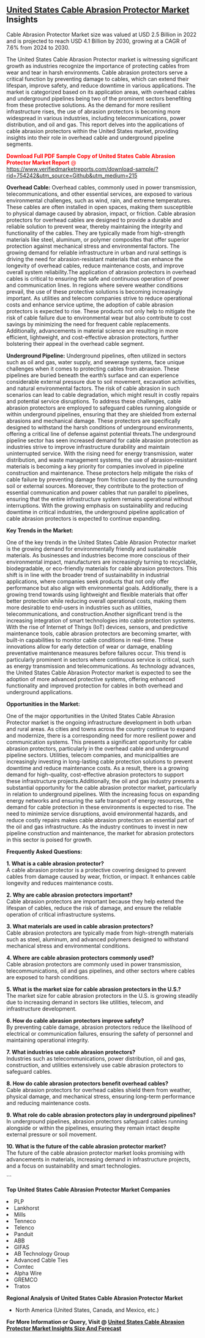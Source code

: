 <h2><a href="https://www.verifiedmarketreports.com/download-sample/?rid=754242&amp;utm_source=Github&amp;utm_medium=215" target="_blank">United States Cable Abrasion Protector Market</a> Insights</h2><p>Cable Abrasion Protector Market size was valued at USD 2.5 Billion in 2022 and is projected to reach USD 4.1 Billion by 2030, growing at a CAGR of 7.6% from 2024 to 2030.</p><p><p>The United States Cable Abrasion Protector market is witnessing significant growth as industries recognize the importance of protecting cables from wear and tear in harsh environments. Cable abrasion protectors serve a critical function by preventing damage to cables, which can extend their lifespan, improve safety, and reduce downtime in various applications. The market is categorized based on its application areas, with overhead cables and underground pipelines being two of the prominent sectors benefiting from these protective solutions. As the demand for more resilient infrastructure rises, the use of abrasion protectors is becoming more widespread in various industries, including telecommunications, power distribution, and oil and gas. This report delves into the applications of cable abrasion protectors within the United States market, providing insights into their role in overhead cable and underground pipeline segments. <p><span class=""><span style="color: #ff0000;"><strong>Download Full PDF Sample Copy of United States Cable Abrasion Protector Market Report</strong> @ </span><a href="https://www.verifiedmarketreports.com/download-sample/?rid=754242&amp;utm_source=Github&amp;utm_medium=215" target="_blank">https://www.verifiedmarketreports.com/download-sample/?rid=754242&amp;utm_source=Github&amp;utm_medium=215</a></span></p></p><p><strong>Overhead Cable:</strong> Overhead cables, commonly used in power transmission, telecommunications, and other essential services, are exposed to various environmental challenges, such as wind, rain, and extreme temperatures. These cables are often installed in open spaces, making them susceptible to physical damage caused by abrasion, impact, or friction. Cable abrasion protectors for overhead cables are designed to provide a durable and reliable solution to prevent wear, thereby maintaining the integrity and functionality of the cables. They are typically made from high-strength materials like steel, aluminum, or polymer composites that offer superior protection against mechanical stress and environmental factors. The growing demand for reliable infrastructure in urban and rural settings is driving the need for abrasion-resistant materials that can enhance the longevity of overhead cables, reduce maintenance costs, and improve overall system reliability.The application of abrasion protectors in overhead cables is critical to ensuring the safe and continuous operation of power and communication lines. In regions where severe weather conditions prevail, the use of these protective solutions is becoming increasingly important. As utilities and telecom companies strive to reduce operational costs and enhance service uptime, the adoption of cable abrasion protectors is expected to rise. These products not only help to mitigate the risk of cable failure due to environmental wear but also contribute to cost savings by minimizing the need for frequent cable replacements. Additionally, advancements in material science are resulting in more efficient, lightweight, and cost-effective abrasion protectors, further bolstering their appeal in the overhead cable segment.</p><p><strong>Underground Pipeline:</strong> Underground pipelines, often utilized in sectors such as oil and gas, water supply, and sewerage systems, face unique challenges when it comes to protecting cables from abrasion. These pipelines are buried beneath the earth’s surface and can experience considerable external pressure due to soil movement, excavation activities, and natural environmental factors. The risk of cable abrasion in such scenarios can lead to cable degradation, which might result in costly repairs and potential service disruptions. To address these challenges, cable abrasion protectors are employed to safeguard cables running alongside or within underground pipelines, ensuring that they are shielded from external abrasions and mechanical damage. These protectors are specifically designed to withstand the harsh conditions of underground environments, offering a critical line of defense against potential threats.The underground pipeline sector has seen increased demand for cable abrasion protection as industries strive to improve infrastructure durability and maintain uninterrupted service. With the rising need for energy transmission, water distribution, and waste management systems, the use of abrasion-resistant materials is becoming a key priority for companies involved in pipeline construction and maintenance. These protectors help mitigate the risks of cable failure by preventing damage from friction caused by the surrounding soil or external sources. Moreover, they contribute to the protection of essential communication and power cables that run parallel to pipelines, ensuring that the entire infrastructure system remains operational without interruptions. With the growing emphasis on sustainability and reducing downtime in critical industries, the underground pipeline application of cable abrasion protectors is expected to continue expanding.</p><p><strong>Key Trends in the Market:</strong></p><p>One of the key trends in the United States Cable Abrasion Protector market is the growing demand for environmentally friendly and sustainable materials. As businesses and industries become more conscious of their environmental impact, manufacturers are increasingly turning to recyclable, biodegradable, or eco-friendly materials for cable abrasion protectors. This shift is in line with the broader trend of sustainability in industrial applications, where companies seek products that not only offer performance but also align with environmental goals. Additionally, there is a growing trend towards using lightweight and flexible materials that offer better protection while reducing overall operational costs, making them more desirable to end-users in industries such as utilities, telecommunications, and construction.Another significant trend is the increasing integration of smart technologies into cable protection systems. With the rise of Internet of Things (IoT) devices, sensors, and predictive maintenance tools, cable abrasion protectors are becoming smarter, with built-in capabilities to monitor cable conditions in real-time. These innovations allow for early detection of wear or damage, enabling preventative maintenance measures before failures occur. This trend is particularly prominent in sectors where continuous service is critical, such as energy transmission and telecommunications. As technology advances, the United States Cable Abrasion Protector market is expected to see the adoption of more advanced protective systems, offering enhanced functionality and improved protection for cables in both overhead and underground applications.</p><p><strong>Opportunities in the Market:</strong></p><p>One of the major opportunities in the United States Cable Abrasion Protector market is the ongoing infrastructure development in both urban and rural areas. As cities and towns across the country continue to expand and modernize, there is a corresponding need for more resilient power and communication systems. This presents a significant opportunity for cable abrasion protectors, particularly in the overhead cable and underground pipeline sectors. Utilities, telecom companies, and municipalities are increasingly investing in long-lasting cable protection solutions to prevent downtime and reduce maintenance costs. As a result, there is a growing demand for high-quality, cost-effective abrasion protectors to support these infrastructure projects.Additionally, the oil and gas industry presents a substantial opportunity for the cable abrasion protector market, particularly in relation to underground pipelines. With the increasing focus on expanding energy networks and ensuring the safe transport of energy resources, the demand for cable protection in these environments is expected to rise. The need to minimize service disruptions, avoid environmental hazards, and reduce costly repairs makes cable abrasion protectors an essential part of the oil and gas infrastructure. As the industry continues to invest in new pipeline construction and maintenance, the market for abrasion protectors in this sector is poised for growth.</p><p><strong>Frequently Asked Questions:</strong></p><p><strong>1. What is a cable abrasion protector?</strong> <br> A cable abrasion protector is a protective covering designed to prevent cables from damage caused by wear, friction, or impact. It enhances cable longevity and reduces maintenance costs. </p><p><strong>2. Why are cable abrasion protectors important?</strong> <br> Cable abrasion protectors are important because they help extend the lifespan of cables, reduce the risk of damage, and ensure the reliable operation of critical infrastructure systems. </p><p><strong>3. What materials are used in cable abrasion protectors?</strong> <br> Cable abrasion protectors are typically made from high-strength materials such as steel, aluminum, and advanced polymers designed to withstand mechanical stress and environmental conditions. </p><p><strong>4. Where are cable abrasion protectors commonly used?</strong> <br> Cable abrasion protectors are commonly used in power transmission, telecommunications, oil and gas pipelines, and other sectors where cables are exposed to harsh conditions. </p><p><strong>5. What is the market size for cable abrasion protectors in the U.S.?</strong> <br> The market size for cable abrasion protectors in the U.S. is growing steadily due to increasing demand in sectors like utilities, telecom, and infrastructure development. </p><p><strong>6. How do cable abrasion protectors improve safety?</strong> <br> By preventing cable damage, abrasion protectors reduce the likelihood of electrical or communication failures, ensuring the safety of personnel and maintaining operational integrity. </p><p><strong>7. What industries use cable abrasion protectors?</strong> <br> Industries such as telecommunications, power distribution, oil and gas, construction, and utilities extensively use cable abrasion protectors to safeguard cables. </p><p><strong>8. How do cable abrasion protectors benefit overhead cables?</strong> <br> Cable abrasion protectors for overhead cables shield them from weather, physical damage, and mechanical stress, ensuring long-term performance and reducing maintenance costs. </p><p><strong>9. What role do cable abrasion protectors play in underground pipelines?</strong> <br> In underground pipelines, abrasion protectors safeguard cables running alongside or within the pipelines, ensuring they remain intact despite external pressure or soil movement. </p><p><strong>10. What is the future of the cable abrasion protector market?</strong> <br> The future of the cable abrasion protector market looks promising with advancements in materials, increasing demand in infrastructure projects, and a focus on sustainability and smart technologies. </p>```</p><p><strong>Top United States Cable Abrasion Protector Market Companies</strong></p><div data-test-id=""><p><li>PLP</li><li> Lankhorst</li><li> Mills</li><li> Tenneco</li><li> Telenco</li><li> Panduit</li><li> ABB</li><li> GIFAS</li><li> AB Technology Group</li><li> Advanced Cable Ties</li><li> Comtec</li><li> Alpha Wire</li><li> GREMCO</li><li> Tratos</li></p><div><strong>Regional Analysis of&nbsp;United States Cable Abrasion Protector Market</strong></div><ul><li dir="ltr"><p dir="ltr">North America&nbsp;(United States, Canada, and Mexico, etc.)</p></li></ul><p><strong>For More Information or Query, Visit @&nbsp;</strong><strong><a href="https://www.verifiedmarketreports.com/product/cable-abrasion-protector-market/?utm_source=Github&amp;utm_medium=215" target="_blank">United States Cable Abrasion Protector Market Insights Size And Forecast</a></strong></p></div>
